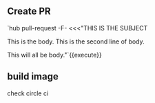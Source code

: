 ## Create PR

`hub pull-request -F- <<<"THIS IS THE SUBJECT

This is the body.
This is the second line of body.

This will all be body."`{{execute}}

## build image

check circle ci
